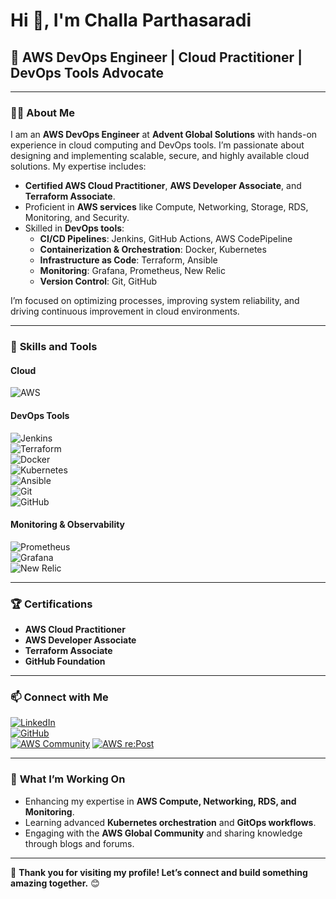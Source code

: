 # Hi 👋, I'm Challa Parthasaradi  

## 🌟 **AWS DevOps Engineer** | **Cloud Practitioner** | **DevOps Tools Advocate**

---

### 👩‍💻 **About Me**  

I am an **AWS DevOps Engineer** at **Advent Global Solutions** with hands-on experience in cloud computing and DevOps tools. I’m passionate about designing and implementing scalable, secure, and highly available cloud solutions. My expertise includes:  

- **Certified AWS Cloud Practitioner**, **AWS Developer Associate**, and **Terraform Associate**.  
- Proficient in **AWS services** like Compute, Networking, Storage, RDS, Monitoring, and Security.  
- Skilled in **DevOps tools**:  
  - **CI/CD Pipelines**: Jenkins, GitHub Actions, AWS CodePipeline  
  - **Containerization & Orchestration**: Docker, Kubernetes  
  - **Infrastructure as Code**: Terraform, Ansible  
  - **Monitoring**: Grafana, Prometheus, New Relic  
  - **Version Control**: Git, GitHub  

I’m focused on optimizing processes, improving system reliability, and driving continuous improvement in cloud environments.

---

### 🚀 **Skills and Tools**  

#### **Cloud**  
![AWS](https://img.shields.io/badge/AWS-232F3E?style=for-the-badge&logo=amazonaws&logoColor=white) 

#### **DevOps Tools**  
![Jenkins](https://img.shields.io/badge/Jenkins-D24939?style=for-the-badge&logo=jenkins&logoColor=white)  
![Terraform](https://img.shields.io/badge/Terraform-7B42BC?style=for-the-badge&logo=terraform&logoColor=white)  
![Docker](https://img.shields.io/badge/Docker-2496ED?style=for-the-badge&logo=docker&logoColor=white)  
![Kubernetes](https://img.shields.io/badge/Kubernetes-326CE5?style=for-the-badge&logo=kubernetes&logoColor=white)  
![Ansible](https://img.shields.io/badge/Ansible-EE0000?style=for-the-badge&logo=ansible&logoColor=white)  
![Git](https://img.shields.io/badge/Git-F05032?style=for-the-badge&logo=git&logoColor=white)  
![GitHub](https://img.shields.io/badge/GitHub-181717?style=for-the-badge&logo=github&logoColor=white)  

#### **Monitoring & Observability**  
![Prometheus](https://img.shields.io/badge/Prometheus-E6522C?style=for-the-badge&logo=prometheus&logoColor=white)  
![Grafana](https://img.shields.io/badge/Grafana-F46800?style=for-the-badge&logo=grafana&logoColor=white)  
![New Relic](https://img.shields.io/badge/New%20Relic-008C99?style=for-the-badge&logo=newrelic&logoColor=white)  

---

### 🏆 **Certifications**

- **AWS Cloud Practitioner**  
- **AWS Developer Associate**  
- **Terraform Associate**
- **GitHub Foundation**  

---

### 📫 **Connect with Me**  

[![LinkedIn](https://img.shields.io/badge/LinkedIn-0077B5?style=for-the-badge&logo=linkedin&logoColor=white)](https://www.linkedin.com/in/challa-parthasaradi-5636662a0/)  
[![GitHub](https://img.shields.io/badge/GitHub-181717?style=for-the-badge&logo=github&logoColor=white)](https://github.com/pathasaradi)  
[![AWS Community](https://img.shields.io/badge/AWS%20Community-FF9900?style=for-the-badge&logo=amazonaws&logoColor=white)](https://community.aws/@parthasaradi) 
[![AWS re:Post](https://img.shields.io/badge/AWS%20re:Post-FF9900?style=for-the-badge&logo=amazonaws&logoColor=white)](https://repost.aws/community/users/USQj_2iEjNTZWZWIhoRCMnUw) 

---

### 🌱 **What I’m Working On**

- Enhancing my expertise in **AWS Compute, Networking, RDS, and Monitoring**.  
- Learning advanced **Kubernetes orchestration** and **GitOps workflows**.  
- Engaging with the **AWS Global Community** and sharing knowledge through blogs and forums.

---

🎯 **Thank you for visiting my profile! Let’s connect and build something amazing together.** 😊  

